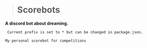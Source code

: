 > # Scorebots
**A discord bot about dreaming.**

`` Current prefix is set to * but can be changed in package.json.``


```
My personal scorebot for competitions
```
